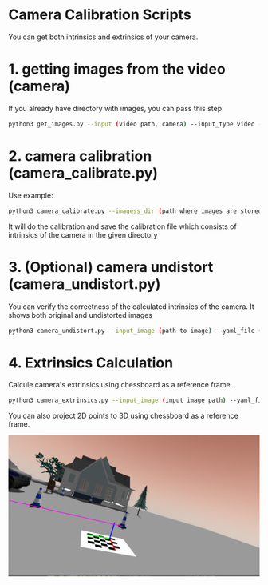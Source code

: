 # Camera Calibration Scripts
You can get both intrinsics and extrinsics of your camera.

# 1. getting images from the video (camera)
If you already have directory with images, you can pass this step
```bash
python3 get_images.py --input (video path, camera) --input_type video --image_dir (path for saved images) --sleep_time (sleep time btw taking images)
```

# 2. camera calibration (camera_calibrate.py)

Use example:
```bash
python3 camera_calibrate.py --imagess_dir (path where images are stored) --dir_path (path where to store calibration yaml) --width (board width in squares) --height (board heaight in squares) --square_size (square size (in meters)) 
```

It will do the calibration and save the calibration file which consists of intrinsics of the camera in the given directory

# 3. (Optional) camera undistort (camera_undistort.py)

You can verify the correctness of the calculated intrinsics of the camera. It shows both original and undistorted images

```bash
python3 camera_undistort.py --input_image (path to image) --yaml_file (path to calibration file)
```

# 4. Extrinsics Calculation
Calcule camera's extrinsics using chessboard as a reference frame.

```bash
python3 camera_extrinsics.py --input_image (input image path) --yaml_file (calibration file path) --width (width of the chessboard in squares) --height (height of chessboard in squares) --square_size (square size in meters)
```

You can also project 2D points to 3D using chessboard as a reference frame.

![extrinsics](extrinsics.png)